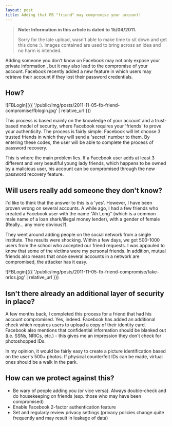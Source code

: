 ```yaml
---
layout: post
title: Adding that FB "friend" may compromise your account!
---
```


> **Note: Information in this article is dated to 15/04/2011.**
> 
> Sorry for the late upload, wasn't able to make time to sit down and get this done :). Images contained are used to bring across an idea and no harm is intended.

Adding someone you don't know on Facebook may not only expose your private information , but it may also lead to the compromise of your account. Facebook recently added a new feature in which users may retrieve their account if they lost their password credentials.

## How? 

![FBLogin]({{ '/public/img/posts/2011-11-05-fb-friend-compromise/fblogin.jpg' | relative_url }})

This process is based mainly on the knowledge of your account and a trust-based model of security, where Facebook requires your 'friends' to prove your authenticity. The process is fairly simple. Facebook will let choose 3 trusted friends in which they will send a 'secret' number to them. By entering these codes, the user will be able to complete the process of password recovery.

This is where the main problem lies. If a Facebook user adds at least 3 different and very beautiful young lady friends, which happens to be owned by a malicious user, his account can be compromised through the new password recovery feature.

## Will users really add someone they don't know?
I'd like to think that the answer to this is a 'yes'. However, I have been proven wrong on several accounts. A while ago, I had a few friends who created a Facebook user with the name "Ah Long" (which is a common male name of a loan shark/illegal money lender), with a gender of female (Really... any more obvious?).

They went around adding people on the social network from a single institute. The results were shocking. Within a few days, we got 500-1000 users from the school who accepted our friend requests. I was appauled to know that some of the victims were my personal friends.
In addition, mutual friends also means that once several accounts in a network are compromised, the attacker has it easy.

![FBLogin]({{ '/public/img/posts/2011-11-05-fb-friend-compromise/fake-nrics.jpg' | relative_url }})

## Isn't there already an additional layer of security in place?
A few months back, I completed this process for a friend that had his account compromised. Yes, indeed. Facebook has added an additional check which requires users to upload a copy of their identity card. Facebook also mentions that confidential information should be blanked out (i.e. SSNs, NRICs, etc.) - this gives me an impression they don't check for photoshopped IDs.

In my opinion, it would be fairly easy to create a picture identification based on the user's 500+ photos. If physical counterfeit IDs can be made, virtual ones should be a walk in the park.

## How can we protect against this?
- Be wary of people adding you (or vice versa). Always double-check and do housekeeping on friends (esp. those who may have been compromised)
- Enable Facebook 2-factor authentication feature
- Set and regularly review privacy settings (privacy policies change quite frequently and may result in leakage of data)
